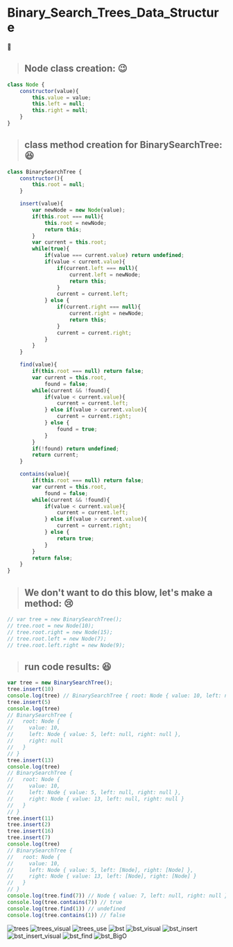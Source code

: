 # Binary_Search_Trees_Data_Structure


> ## Node class creation: :wink:

``` js
class Node {
    constructor(value){
        this.value = value;
        this.left = null;
        this.right = null;
    }
}
```

> ## class method creation for BinarySearchTree: :laughing:

``` js
class BinarySearchTree {
    constructor(){
        this.root = null;
    }

    insert(value){
        var newNode = new Node(value);
        if(this.root === null){
            this.root = newNode;
            return this;
        }
        var current = this.root;
        while(true){
            if(value === current.value) return undefined;
            if(value < current.value){
                if(current.left === null){
                    current.left = newNode;
                    return this;
                }
                current = current.left;
            } else {
                if(current.right === null){
                    current.right = newNode;
                    return this;
                } 
                current = current.right;
            }
        }
    }

    find(value){
        if(this.root === null) return false;
        var current = this.root,
            found = false;
        while(current && !found){
            if(value < current.value){
                current = current.left;
            } else if(value > current.value){
                current = current.right;
            } else {
                found = true;
            }
        }
        if(!found) return undefined;
        return current;
    }

    contains(value){
        if(this.root === null) return false;
        var current = this.root,
            found = false;
        while(current && !found){
            if(value < current.value){
                current = current.left;
            } else if(value > current.value){
                current = current.right;
            } else {
                return true;
            }
        }
        return false;
    }
}
```

> ## We don't want to do this blow, let's make a method: :cry:
``` js
// var tree = new BinarySearchTree();
// tree.root = new Node(10);
// tree.root.right = new Node(15);
// tree.root.left = new Node(7);
// tree.root.left.right = new Node(9);
```

> ## run code results: :laughing:

``` js
var tree = new BinarySearchTree();
tree.insert(10)
console.log(tree) // BinarySearchTree { root: Node { value: 10, left: null, right: null } }
tree.insert(5)
console.log(tree)
// BinarySearchTree {
//   root: Node {
//     value: 10,
//     left: Node { value: 5, left: null, right: null },
//     right: null
//   }
// }
tree.insert(13)
console.log(tree)
// BinarySearchTree {
//   root: Node {
//     value: 10,
//     left: Node { value: 5, left: null, right: null },
//     right: Node { value: 13, left: null, right: null }
//   }
// }
tree.insert(11)
tree.insert(2)
tree.insert(16)
tree.insert(7)
console.log(tree)
// BinarySearchTree {
//   root: Node {
//     value: 10,
//     left: Node { value: 5, left: [Node], right: [Node] },
//     right: Node { value: 13, left: [Node], right: [Node] }
//   }
// }
console.log(tree.find(7)) // Node { value: 7, left: null, right: null }
console.log(tree.contains(7)) // true
console.log(tree.find(1)) // undefined
console.log(tree.contains(1)) // false

```

![trees](https://github.com/NoriKaneshige/Binary_Search_Trees_Data_Structure/blob/master/trees.png)
![trees_visual](https://github.com/NoriKaneshige/Binary_Search_Trees_Data_Structure/blob/master/trees_visual.png)
![trees_use](https://github.com/NoriKaneshige/Binary_Search_Trees_Data_Structure/blob/master/trees_use.png)
![bst](https://github.com/NoriKaneshige/Binary_Search_Trees_Data_Structure/blob/master/bst.png)
![bst_visual](https://github.com/NoriKaneshige/Binary_Search_Trees_Data_Structure/blob/master/bst_visual.png)
![bst_insert](https://github.com/NoriKaneshige/Binary_Search_Trees_Data_Structure/blob/master/bst_insert.png)
![bst_insert_visual](https://github.com/NoriKaneshige/Binary_Search_Trees_Data_Structure/blob/master/bst_insert_visual.png)
![bst_find](https://github.com/NoriKaneshige/Binary_Search_Trees_Data_Structure/blob/master/bst_find.png)
![bst_BigO](https://github.com/NoriKaneshige/Binary_Search_Trees_Data_Structure/blob/master/bst_BigO.png)
